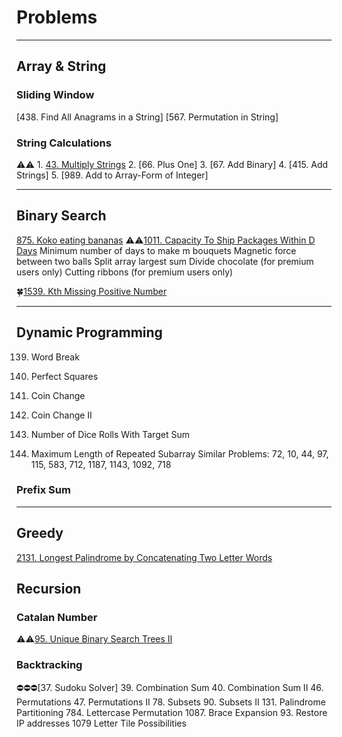 # Problems

---

## Array & String

### Sliding Window

[438. Find All Anagrams in a String]
[567. Permutation in String]


### String Calculations

:warning::warning: 1. [43. Multiply Strings](https://github.com/quananhle/Python/tree/main/Software%20Engineering%20Practicing/Leetcode/Leetcode%2075/Level%202/Day%2002%20-%20String/43.%20Multiply%20Strings)
2. [66. Plus One]
3. [67. Add Binary]
4. [415. Add Strings]
5. [989. Add to Array-Form of Integer]

---

## Binary Search

[875. Koko eating bananas]()
:warning::warning:[1011. Capacity To Ship Packages Within D Days](https://leetcode.com/problems/capacity-to-ship-packages-within-d-days/)
Minimum number of days to make m bouquets
Magnetic force between two balls
Split array largest sum
Divide chocolate (for premium users only)
Cutting ribbons (for premium users only)

:four_leaf_clover:[1539. Kth Missing Positive Number](https://github.com/quananhle/Python/tree/main/Software%20Engineering%20Practicing/Concepts/Binary/Binary%20Search/1539.%20Kth%20Missing%20Positive%20Number)

---

## Dynamic Programming

139. Word Break
279. Perfect Squares
322. Coin Change
518. Coin Change II
1155. Number of Dice Rolls With Target Sum



718. Maximum Length of Repeated Subarray
Similar Problems: 72, 10, 44, 97, 115, 583, 712, 1187, 1143, 1092, 718

### Prefix Sum


---

## Greedy

[2131. Longest Palindrome by Concatenating Two Letter Words](https://github.com/quananhle/Python/tree/main/Software%20Engineering%20Practicing/Leetcode/Leetcode%2075/Level%202/Day%2005%20-%20Greedy/2131.%20Longest%20Palindrome%20by%20Concatenating%20Two%20Letter%20Words)

## Recursion

### Catalan Number

:warning::warning:[95. Unique Binary Search Trees II](https://github.com/quananhle/Python/tree/main/Software%20Engineering%20Practicing/Concepts/Binary/Binary%20Search%20Tree/95.%20Unique%20Binary%20Search%20Trees%20II)

### Backtracking

:no_entry::no_entry::no_entry:[37. Sudoku Solver]
39. Combination Sum
40. Combination Sum II
46. Permutations
47. Permutations II
78. Subsets
90. Subsets II
131. Palindrome Partitioning
784. Lettercase Permutation
1087. Brace Expansion
93. Restore IP addresses
1079 Letter Tile Possibilities
